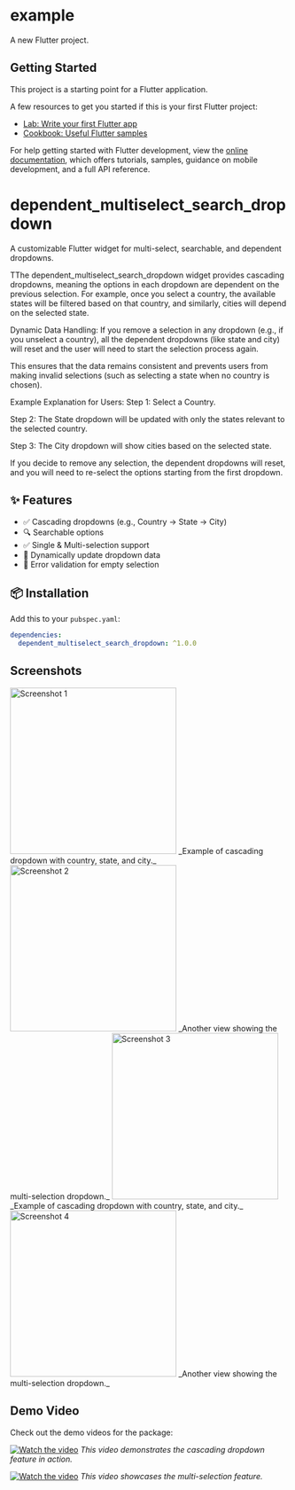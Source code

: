 # example

A new Flutter project.

## Getting Started

This project is a starting point for a Flutter application.

A few resources to get you started if this is your first Flutter project:

- [Lab: Write your first Flutter app](https://docs.flutter.dev/get-started/codelab)
- [Cookbook: Useful Flutter samples](https://docs.flutter.dev/cookbook)

For help getting started with Flutter development, view the
[online documentation](https://docs.flutter.dev/), which offers tutorials,
samples, guidance on mobile development, and a full API reference.

# dependent_multiselect_search_dropdown

A customizable Flutter widget for multi-select, searchable, and dependent dropdowns.

TThe dependent_multiselect_search_dropdown widget provides cascading dropdowns, meaning the options in each dropdown are dependent on the previous selection. For example, once you select a country, the available states will be filtered based on that country, and similarly, cities will depend on the selected state.

Dynamic Data Handling:
If you remove a selection in any dropdown (e.g., if you unselect a country), all the dependent dropdowns (like state and city) will reset and the user will need to start the selection process again.

This ensures that the data remains consistent and prevents users from making invalid selections (such as selecting a state when no country is chosen).

Example Explanation for Users:
Step 1: Select a Country.

Step 2: The State dropdown will be updated with only the states relevant to the selected country.

Step 3: The City dropdown will show cities based on the selected state.

If you decide to remove any selection, the dependent dropdowns will reset, and you will need to re-select the options starting from the first dropdown.

## ✨ Features

- ✅ Cascading dropdowns (e.g., Country → State → City)
- 🔍 Searchable options
- ✅ Single & Multi-selection support
- 🔄 Dynamically update dropdown data
- 🚫 Error validation for empty selection

## 📦 Installation

Add this to your `pubspec.yaml`:

```yaml
dependencies:
  dependent_multiselect_search_dropdown: ^1.0.0
```

## Screenshots

<img src="assets/Screenshot_1.jpg" alt="Screenshot 1" width="300"/>
_Example of cascading dropdown with country, state, and city._

<img src="assets/Screenshot_2.jpg" alt="Screenshot 2" width="300"/>
_Another view showing the multi-selection dropdown._

<img src="assets/Screenshot_3.jpg" alt="Screenshot 3" width="300"/>
_Example of cascading dropdown with country, state, and city._

<img src="assets/Screenshot_4.jpg" alt="Screenshot 4" width="300"/>
_Another view showing the multi-selection dropdown._



## Demo Video

Check out the demo videos for the package:

[![Watch the video](https://img.youtube.com/vi/9c93fJ3yyyY/0.jpg)](https://www.youtube.com/shorts/9c93fJ3yyyY)
_This video demonstrates the cascading dropdown feature in action._

[![Watch the video](https://img.youtube.com/vi/3ZFJjEoIv6U/0.jpg)](https://www.youtube.com/shorts/3ZFJjEoIv6U)
_This video showcases the multi-selection feature._
